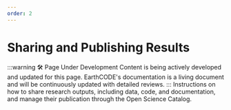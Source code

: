 ```yaml
---
order: 2
---
```

# Sharing and Publishing Results
:::warning 🛠️ Page Under Development
Content is being actively developed and updated for this page. EarthCODE's documentation is a living document and will be continuously updated with detailed reviews.
:::
Instructions on how to share research outputs, including data, code, and documentation, and manage their publication through the Open Science Catalog.

